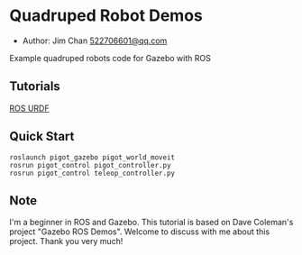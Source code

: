 # Quadruped Robot Demos

* Author: Jim Chan <522706601@qq.com>

Example quadruped robots code for Gazebo with ROS

## Tutorials

[ROS URDF](http://gazebosim.org/tutorials/?tut=ros_urdf)

## Quick Start
    roslaunch pigot_gazebo pigot_world_moveit
    rosrun pigot_control pigot_controller.py 
    rosrun pigot_control teleop_controller.py 

## Note

I'm a beginner in ROS and Gazebo. This tutorial is based on Dave Coleman's project "Gazebo ROS Demos". Welcome to discuss with me about this project. Thank you very much!
